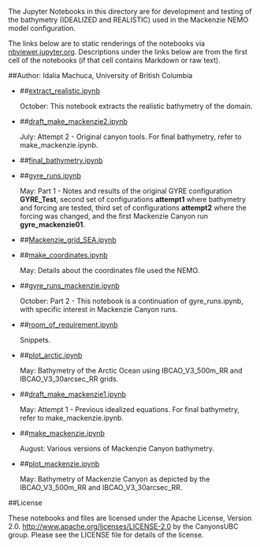 The Jupyter Notebooks in this directory are for development and testing of
the bathymetry (IDEALIZED and REALISTIC) used in the Mackenzie NEMO model configuration.

The links below are to static renderings of the notebooks via
[nbviewer.jupyter.org](http://nbviewer.jupyter.org/).
Descriptions under the links below are from the first cell of the notebooks
(if that cell contains Markdown or raw text).

##Author: Idalia Machuca, University of British Columbia

* ##[extract_realistic.ipynb](http://nbviewer.jupyter.org/urls/bitbucket.org/CanyonsUBC/mackenzie_canyon/raw/tip/bathymetry/notebooks/extract_realistic.ipynb)  
    
    October: This notebook extracts the realistic bathymetry of the domain.  

* ##[draft_make_mackenzie2.ipynb](http://nbviewer.jupyter.org/urls/bitbucket.org/CanyonsUBC/mackenzie_canyon/raw/tip/bathymetry/notebooks/draft_make_mackenzie2.ipynb)  
    
    July: Attempt 2 - Original canyon tools. For final bathymetry, refer to make_mackenzie.ipynb.  

* ##[final_bathymetry.ipynb](http://nbviewer.jupyter.org/urls/bitbucket.org/CanyonsUBC/mackenzie_canyon/raw/tip/bathymetry/notebooks/final_bathymetry.ipynb)  
    
* ##[gyre_runs.ipynb](http://nbviewer.jupyter.org/urls/bitbucket.org/CanyonsUBC/mackenzie_canyon/raw/tip/bathymetry/notebooks/gyre_runs.ipynb)  
    
    May: Part 1 - Notes and results of the original GYRE configuration **GYRE_Test**, second set of configurations **attempt1** where bathymetry and forcing are tested, third set of configurations **attempt2** where the forcing was changed, and the first Mackenzie Canyon run **gyre_mackenzie01**.  

* ##[Mackenzie_grid_SEA.ipynb](http://nbviewer.jupyter.org/urls/bitbucket.org/CanyonsUBC/mackenzie_canyon/raw/tip/bathymetry/notebooks/Mackenzie_grid_SEA.ipynb)  
    
* ##[make_coordinates.ipynb](http://nbviewer.jupyter.org/urls/bitbucket.org/CanyonsUBC/mackenzie_canyon/raw/tip/bathymetry/notebooks/make_coordinates.ipynb)  
    
    May: Details about the coordinates file used the NEMO.  

* ##[gyre_runs_mackenzie.ipynb](http://nbviewer.jupyter.org/urls/bitbucket.org/CanyonsUBC/mackenzie_canyon/raw/tip/bathymetry/notebooks/gyre_runs_mackenzie.ipynb)  
    
    October: Part 2 - This notebook is a continuation of gyre_runs.ipynb, with specific interest in Mackenzie Canyon runs.  

* ##[room_of_requirement.ipynb](http://nbviewer.jupyter.org/urls/bitbucket.org/CanyonsUBC/mackenzie_canyon/raw/tip/bathymetry/notebooks/room_of_requirement.ipynb)  
    
    Snippets.  

* ##[plot_arctic.ipynb](http://nbviewer.jupyter.org/urls/bitbucket.org/CanyonsUBC/mackenzie_canyon/raw/tip/bathymetry/notebooks/plot_arctic.ipynb)  
    
    May: Bathymetry of the Arctic Ocean using IBCAO_V3_500m_RR and IBCAO_V3_30arcsec_RR grids.  

* ##[draft_make_mackenzie1.ipynb](http://nbviewer.jupyter.org/urls/bitbucket.org/CanyonsUBC/mackenzie_canyon/raw/tip/bathymetry/notebooks/draft_make_mackenzie1.ipynb)  
    
    May: Attempt 1 - Previous idealized equations. For final bathymetry, refer to make_mackenzie.ipynb.  

* ##[make_mackenzie.ipynb](http://nbviewer.jupyter.org/urls/bitbucket.org/CanyonsUBC/mackenzie_canyon/raw/tip/bathymetry/notebooks/make_mackenzie.ipynb)  
    
    August: Various versions of Mackenzie Canyon bathymetry.  

* ##[plot_mackenzie.ipynb](http://nbviewer.jupyter.org/urls/bitbucket.org/CanyonsUBC/mackenzie_canyon/raw/tip/bathymetry/notebooks/plot_mackenzie.ipynb)  
    
    May: Bathymetry of Mackenzie Canyon as depicted by the IBCAO_V3_500m_RR and IBCAO_V3_30arcsec_RR.  


##License

These notebooks and files are licensed under the Apache License, Version 2.0.
http://www.apache.org/licenses/LICENSE-2.0 by the CanyonsUBC group.
Please see the LICENSE file for details of the license.
